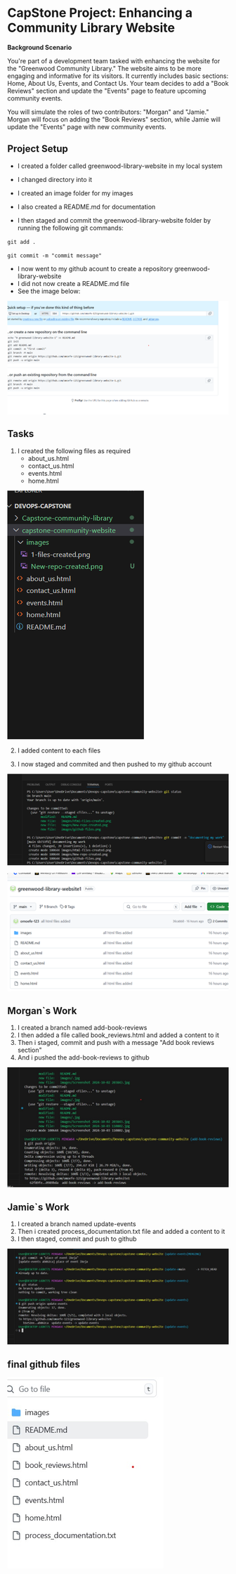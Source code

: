 # CapStone Project: Enhancing a Community Library Website

**Background Scenario**

You're part of a development team tasked with enhancing the website for the "Greenwood Community Library." The website aims to be more engaging and informative for its visitors. It currently includes basic sections: Home, About Us, Events, and Contact Us. Your team decides to add a "Book Reviews" section and update the "Events" page to feature upcoming community events.

You will simulate the roles of two contributors: "Morgan" and "Jamie." Morgan will focus on adding the "Book Reviews" section, while Jamie will update the "Events" page with new community events.

## Project Setup
- I created a folder called greenwood-library-website in my local system
- I changed directory into it
- I created an image folder for my images
- I also created a README.md for documentation

- I then staged and commit the greenwood-library-website folder by running the following git commands:

`git add .`

`git commit -m "commit message"`

- I now went to my github acount to create a repository greenwood-library-website
- I did not now create a README.md file
- See the image below:

![greenwood-library-website-1](images/New-repo-created.png)

## Tasks
1. I created the following files as required
    - about_us.html
    - contact_us.html
    - events.html
    - home.html

![html-files](images/Html-files-created.png)

2. I added content to each files


3. I now staged and commited and then pushed to my github account

![Documentation](images/Documentation.png)


![github-files](images/github-files.png)

## Morgan`s Work
1. I created a branch named add-book-reviews
2. I then added a file called book_reviews.html and added a content to it
3. Then i staged, commit and push with a message "Add book reviews section"
4. And i pushed the add-book-reviews to github

![Morgan-work](images/Morgans-work.jpg)

## Jamie`s Work
1. I created a branch named update-events
2. Then i created process_documentation.txt file and added a content to it
3. I then staged, commit and push to github

![Jamie-work](images/Jamie-work.jpg)

## final github files
![final-files](images/finanl-github-files.jpg)
